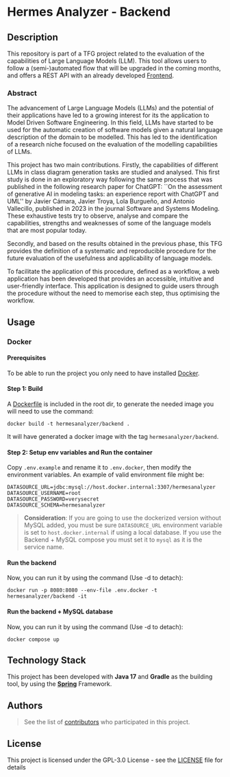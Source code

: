 # Hermes Analyzer - Backend

## Description

This repository is part of a TFG project related to the evaluation of the capabilities of Large Language Models (LLM).
This tool allows users to follow a (semi-)automated flow that will be upgraded in the coming months, and offers a REST
API with an already developed [Frontend](https://github.com/atenearesearchgroup/llm-evaluator-frontend).

### Abstract

The advancement of Large Language Models (LLMs) and the potential of their applications have led to a growing interest
for its the application to Model Driven Software Engineering. In this field, LLMs have started to be used for the
automatic creation of software models given a natural language description of the domain to be modelled. This has led to
the identification of a research niche focused on the evaluation of the modelling capabilities of LLMs.

This project has two main contributions. Firstly, the capabilities of different LLMs in class diagram generation tasks
are studied and analysed. This first study is done in an exploratory way following the same process that was published
in the following research paper for ChatGPT: ``On the assessment of generative AI in modeling tasks: an experience
report with ChatGPT and UML'' by Javier Cámara, Javier Troya, Lola Burgueño, and Antonio Vallecillo, published in 2023
in the journal Software and Systems Modeling. These exhaustive tests try to observe, analyse and compare the
capabilities, strengths and weaknesses of some of the language models that are most popular today.

Secondly, and based on the results obtained in the previous phase, this TFG provides the definition of a systematic and
reproducible procedure for the future evaluation of the usefulness and applicability of language models.

To facilitate the application of this procedure, defined as a workflow, a web application has been developed that
provides an accessible, intuitive and user-friendly interface. This application is designed to guide users through the
procedure without the need to memorise each step, thus optimising the workflow.

## Usage

### Docker

#### Prerequisites

To be able to run the project you only need to have installed [Docker](https://www.docker.com).

#### Step 1: Build

A [Dockerfile](https://github.com/atenearesearchgroup/llm-evaluator-backend/blob/master/Dockerfile) is included in the
root dir, to generate the needed image you will need to use the command:

```
docker build -t hermesanalyzer/backend .
```

It will have generated a docker image with the tag `hermesanalyzer/backend`.

#### Step 2: Setup env variables and Run the container

Copy ``.env.example`` and rename it to ``.env.docker``, then modify the environment variables. An example of valid
environment file might be:

```
DATASOURCE_URL=jdbc:mysql://host.docker.internal:3307/hermesanalyzer
DATASOURCE_USERNAME=root
DATASOURCE_PASSWORD=verysecret
DATASOURCE_SCHEMA=hermesanalyzer
```

> **Consideration**: If you are going to use the dockerized version without MySQL added, you must be sure ``DATASOURCE_URL``
> environment variable is set to ``host.docker.internal`` if using a local database. If you use the Backend + MySQL
> compose you must set it to ``mysql`` as it is the service name.

#### Run the backend

Now, you can run it by using the command (Use -d to detach):

```
docker run -p 8080:8080 --env-file .env.docker -t hermesanalyzer/backend -it
```

#### Run the backend + MySQL database

Now, you can run it by using the command (Use -d to detach):

```
docker compose up
```

## Technology Stack

This project has been developed with **Java 17** and **Gradle** as the building tool, by using the **[Spring](https://spring.io)** Framework.

## Authors

> See the list of [contributors](https://github.com/atenearesearchgroup/llm-evaluator-backend/graphs/contributors) who
> participated in this project.

## License

This project is licensed under the GPL-3.0 License - see the [LICENSE](./LICENSE) file for details
